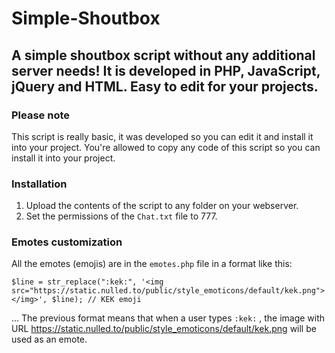 # Simple-Shoutbox
A simple shoutbox script without any additional server needs! It is developed in PHP, JavaScript, jQuery and HTML. Easy to edit for your projects.
------------------------
### Please note
This script is really basic, it was developed so you can edit it and install it into your project. You're allowed to copy any code of this script so you can install it into your project.
### Installation
1. Upload the contents of the script to any folder on your webserver.
2. Set the permissions of the `Chat.txt` file to 777.
### Emotes customization
All the emotes (emojis) are in the `emotes.php` file in a format like this:
```
$line = str_replace(":kek:", '<img src="https://static.nulled.to/public/style_emoticons/default/kek.png"></img>', $line); // KEK emoji
```
... The previous format means that when a user types `:kek:` , the image with URL https://static.nulled.to/public/style_emoticons/default/kek.png will be used as an emote.
